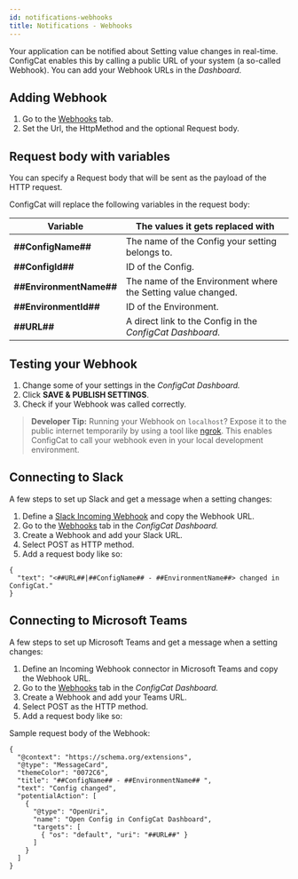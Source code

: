 ```yaml
---
id: notifications-webhooks
title: Notifications - Webhooks
---
```

Your application can be notified about Setting value changes in real-time. ConfigCat enables this by calling a public URL of your system (a so-called Webhook). You can add your Webhook URLs in the *Dashboard*.

## Adding Webhook
1. Go to the <a href="https://app.configcat.com/webhook" target="_blank">Webhooks</a> tab.
2. Set the Url, the HttpMethod and the optional Request body.

## Request body with variables
You can specify a Request body that will be sent as the payload of the HTTP request. 

ConfigCat will replace the following variables in the request body:

| Variable                | The values it gets replaced with                             |
| ----------------------- | ------------------------------------------------------------ |
| **##ConfigName##**      | The name of the Config your setting belongs to.              |
| **##ConfigId##**        | ID of the Config.                                            |
| **##EnvironmentName##** | The name of the Environment where the Setting value changed. |
| **##EnvironmentId##**   | ID of the Environment.                                       |
| **##URL##**             | A direct link to the Config in the *ConfigCat Dashboard.*    |

## Testing your Webhook
1. Change some of your settings in the *ConfigCat Dashboard.* 
2. Click **SAVE & PUBLISH SETTINGS**.
3. Check if your Webhook was called correctly.

> **Developer Tip:** Running your Webhook on `localhost`? Expose it to the public internet temporarily by using a tool like <a href="https://ngrok.com/" target="_blank">ngrok</a>. This enables ConfigCat to call your webhook even in your local development environment.

## Connecting to Slack
A few steps to set up Slack and get a message when a setting changes:
1. Define a <a href="https://api.slack.com/incoming-webhooks" target="_blank">Slack Incoming Webhook</a> and copy the Webhook URL.
2. Go to the <a href="https://app.configcat.com/webhook" target="_blank">Webhooks</a> tab in the *ConfigCat Dashboard.* 
3. Create a Webhook and add your Slack URL.
4. Select POST as HTTP method.
5. Add a request body like so:
```
{
  "text": "<##URL##|##ConfigName## - ##EnvironmentName##> changed in ConfigCat."
}
```

## Connecting to Microsoft Teams
A few steps to set up Microsoft Teams and get a message when a setting changes:
1. Define an Incoming Webhook connector in Microsoft Teams and copy the Webhook URL.
2. Go to the <a href="https://app.configcat.com/webhook" target="_blank">Webhooks</a> tab in the *ConfigCat Dashboard.* 
3. Create a Webhook and add your Teams URL.
4. Select POST as the HTTP method.
5. Add a request body like so:

Sample request body of the Webhook: 
```
{
  "@context": "https://schema.org/extensions",
  "@type": "MessageCard",
  "themeColor": "0072C6",
  "title": "##ConfigName## - ##EnvironmentName## ",
  "text": "Config changed",
  "potentialAction": [
    {
      "@type": "OpenUri",
      "name": "Open Config in ConfigCat Dashboard",
      "targets": [
        { "os": "default", "uri": "##URL##" }
      ]
    }
  ]
}
```
